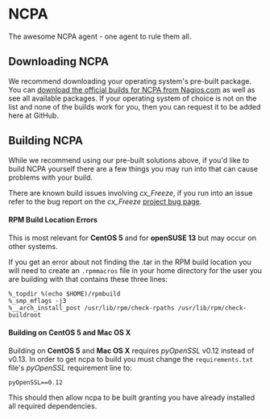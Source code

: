NCPA
====

The awesome NCPA agent - one agent to rule them all.

Downloading NCPA
----

We recommend downloading your operating system's pre-built package. You can [download the official builds for NCPA from Nagios.com](http://assets.nagios.com/downloads/ncpa/download.php) as well as see all available packages. If your operating system of choice is not on the list and none of the builds work for you, then you can request it to be added here at GitHub.

Building NCPA
----
While we recommend using our pre-built solutions above, if you'd like to build NCPA yourself there are a few things you may run into that can cause problems with your build.

There are known build issues involving *cx_Freeze*, if you run into an issue refer to the bug report on the *cx_Freeze* [project bug page](https://bitbucket.org/anthony_tuininga/cx_freeze/issue/42/recent-versions-of-gevent-break#comment-11421289).

#### RPM Build Location Errors ####

This is most relevant for __CentOS 5__ and for __openSUSE 13__ but may occur on other systems.

If you get an error about not finding the .tar in the RPM build location you will need to create an `.rpmmacros` file in your home directory for the user you are building with that contains these three lines:

    %_topdir %(echo $HOME)/rpmbuild
    %_smp_mflags -j3
    %__arch_install_post /usr/lib/rpm/check-rpaths /usr/lib/rpm/check-buildroot

#### Building on CentOS 5 and Mac OS X ####

Building on __CentOS 5__ and __Mac OS X__ requires *pyOpenSSL* v0.12 instead of v0.13. In order to get ncpa to build you must change the `requirements.txt` file's *pyOpenSSL* requirement line to:

    pyOpenSSL==0.12

This should then allow ncpa to be built granting you have already installed all required dependencies.
